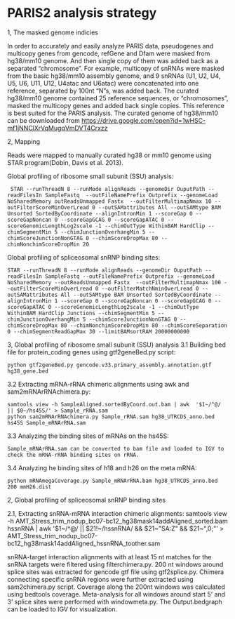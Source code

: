 # PARIS2 analysis strategy

1, The masked genome indicies

In order to accurately and easily analyze PARIS data, pseudogenes and multicopy genes from gencode, refGene and Dfam were masked from hg38/mm10 genome. And then single copy of them was added back as a separated “chromosome”. For example, multicopy of snRNAs were masked from the basic hg38/mm10 assembly genome, and 9 snRNAs (U1, U2, U4, U5, U6, U11, U12, U4atac and U6atac) were concatenated into one reference, separated by 100nt “N”s, was added back. The curated hg38/mm10 genome contained 25 reference sequences, or “chromosomes”, masked the multicopy genes and added back single copies. This reference is best suited for the PARIS analysis. 
The curated genome of hg38/mm10 can be downloaded from https://drive.google.com/open?id=1wHSC-mf1jNNClXrVqMugqVmDVT4Crxzz


2, Mapping

Reads were mapped to manually curated hg38 or mm10 genome using STAR program(Dobin, Davis et al. 2013). 

Global profiling of ribosome small subunit (SSU) analysis:
     
     STAR --runThreadN 8 --runMode alignReads --genomeDir OuputPath --readFilesIn SampleFastq  --outFileNamePrefix Outprefix --genomeLoad NoSharedMemory outReadsUnmapped Fastx  --outFilterMultimapNmax 10 --outFilterScoreMinOverLread 0 --outSAMattributes All --outSAMtype BAM Unsorted SortedByCoordinate --alignIntronMin 1 --scoreGap 0 --scoreGapNoncan 0 --scoreGapGCAG 0 --scoreGapATAC 0 --scoreGenomicLengthLog2scale -1 --chimOutType WithinBAM HardClip --chimSegmentMin 5 --chimJunctionOverhangMin 5 --chimScoreJunctionNonGTAG 0 --chimScoreDropMax 80 --chimNonchimScoreDropMin 20

Global profiling of spliceosomal snRNP binding sites:

    STAR --runThreadN 8 --runMode alignReads --genomeDir OuputPath --readFilesIn SampleFastq --outFileNamePrefix Outprefix --genomeLoad NoSharedMemory --outReadsUnmapped Fastx  --outFilterMultimapNmax 100 --outFilterScoreMinOverLread 0 --outFilterMatchNminOverLread 0 --outSAMattributes All --outSAMtype BAM Unsorted SortedByCoordinate --alignIntronMin 1 --scoreGap 0 --scoreGapNoncan 0 --scoreGapGCAG 0 --scoreGapATAC 0 --scoreGenomicLengthLog2scale -1 --chimOutType WithinBAM HardClip Junctions --chimSegmentMin 5 --chimJunctionOverhangMin 5 --chimScoreJunctionNonGTAG 0 --chimScoreDropMax 80 --chimNonchimScoreDropMin 80 --chimScoreSeparation 0 --chimSegmentReadGapMax 30 --limitBAMsortRAM 20000000000



3, Global profiling of ribosome small subunit (SSU) analysis
3.1 Building bed file for protein_coding genes using gtf2geneBed.py script:
    
    python gtf2geneBed.py gencode.v33.primary_assembly.annotation.gtf hg38_gene.bed

3.2 Extracting mRNA-rRNA chimeric alignments using awk and sam2mRNArRNAchimera.py:

    samtools view -h SampleAligned.sortedByCoord.out.bam | awk  '$1~/^@/ || $0~/hs45S/' > Sample_rRNA.sam
    python sam2mRNArRNAchimera.py Sample_rRNA.sam hg38_UTRCDS_anno.bed hs45S Sample_mRNArRNA.sam

3.3 Analyzing the binding sites of mRNAs on the hs45S:
    
    Sample_mRNArRNA.sam can be converted to bam file and loaded to IGV to check the mRNA-rRNA binding sites on rRNA.

3.4 Analyzing he binding sites of h18 and h26 on the meta mRNA:
    
    python mRNAmegaCoverage.py Sample_mRNArRNA.bam hg38_UTRCDS_anno.bed 200 mmH26.dist  






2, Global profiling of spliceosomal snRNP binding sites

2.1, Extracting snRNA-mRNA interaction chimeric alignments:
samtools view -h AMT_Stress_trim_nodup_bc07-bc12_hg38mask14addAligned_sorted.bam hssnRNA | awk  '$1~/^@/ || $21!~/hssnRNA/ && $21~"SA:Z" && $21~",0;"' > AMT_Stress_trim_nodup_bc07-bc12_hg38mask14addAligned_hssnRNA_toother.sam

snRNA-target interaction alignments with at least 15 nt matches for the snRNA targets were filtered using filterchimera.py. 200 nt windows around splice sites was extracted for gencode gtf file using gtf2splice.py. Chimera connecting specific snRNA regions were further extracted using sam2chimera.py script. Coverage along the 200nt windows was calculated using bedtools coverage. Meta-analysis for all windows around start 5’ and 3’ splice sites were performed with windowmeta.py. The Output.bedgraph can be loaded to IGV for visualization.
